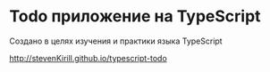 # Todo приложение на TypeScript 
Создано в целях изучения и практики языка TypeScript

http://stevenKirill.github.io/typescript-todo
